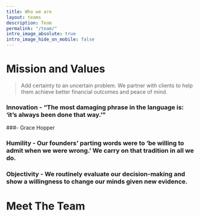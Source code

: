 ```yaml
---
title: Who we are
layout: teams
description: Team
permalink: "/team/"
intro_image_absolute: true
intro_image_hide_on_mobile: false
---
```


# Mission and Values
> Add certainty to an uncertain problem.
> We partner with clients to help them achieve better financial outcomes and peace of mind.

### Innovation - “The most damaging phrase in the language is: ‘it’s always been done that way.’” 
###- Grace Hopper

### Humility - Our founders' parting words were to ‘be willing to admit when we were wrong.’ We carry on that tradition in all we do.

### Objectivity - We routinely evaluate our decision-making and show a willingness to change our minds given new evidence.

# Meet The Team
